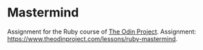 # Mastermind

Assignment for the Ruby course of <a href="https://www.theodinproject.com/">The Odin Project</a>.
Assignment: https://www.theodinproject.com/lessons/ruby-mastermind.

